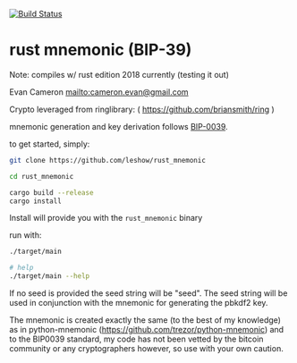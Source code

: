 [![Build Status](https://travis-ci.org/leshow/rust_mnemonic.svg?branch=master)](https://travis-ci.org/leshow/rust_mnemonic)

# rust mnemonic (BIP-39)

Note: compiles w/ rust edition 2018 currently (testing it out)

Evan Cameron <mailto:cameron.evan@gmail.com>

Crypto leveraged from ringlibrary: ( https://github.com/briansmith/ring )

mnemonic generation and key derivation follows [BIP-0039](https://github.com/bitcoin/bips/blob/master/bip-0039.mediawiki).

to get started, simply:

```bash
git clone https://github.com/leshow/rust_mnemonic

cd rust_mnemonic

cargo build --release
cargo install
```

Install will provide you with the `rust_mnemonic` binary

run with:

```bash
./target/main

# help
./target/main --help
```

If no seed is provided the seed string will be "seed". The seed string will be used in conjunction with the mnemonic for generating the pbkdf2 key.

The mnemonic is created exactly the same (to the best of my knowledge) as in python-mnemonic (https://github.com/trezor/python-mnemonic) and to the BIP0039 standard, my code has not been vetted by the bitcoin community or any cryptographers however, so use with your own caution.
